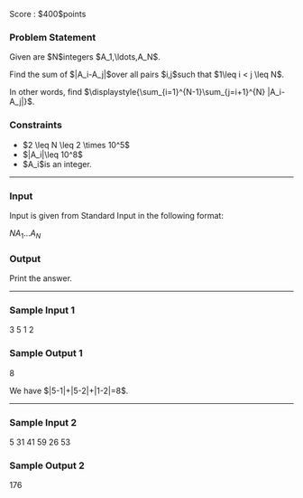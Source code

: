 
<div>

<span>

<span>

<p>
Score : $400$points
</p>

<div>

<section>

### **Problem Statement**

<p>
Given are $N$integers $A_1,\ldots,A_N$.
</p>

<p>
Find the sum of $|A_i-A_j|$over all pairs $i,j$such that $1\leq i < j \leq N$.
</p>

<p>
In other words, find $\displaystyle{\sum_{i=1}^{N-1}\sum_{j=i+1}^{N} |A_i-A_j|}$.
</p>

</section>

</div>

<div>

<section>

### **Constraints**

<ul>

<li>
$2 \leq N \leq 2 \times 10^5$
</li>

<li>
$|A_i|\leq 10^8$
</li>

<li>
$A_i$is an integer.
</li>

</ul>

</section>

</div>

---

<div>

<div>

<section>

### **Input**

<p>
Input is given from Standard Input in the following format:
</p>

<div>

$N$$A_1$$\ldots$$A_N$
</div>

</section>

</div>

<div>

<section>

### **Output**

<p>
Print the answer.
</p>

</section>

</div>

</div>

---

<div>

<section>

### **Sample Input 1**

<div>

3
5 1 2

</div>

</section>

</div>

<div>

<section>

### **Sample Output 1**

<div>

8

</div>

<p>
We have $|5-1|+|5-2|+|1-2|=8$.
</p>

</section>

</div>

---

<div>

<section>

### **Sample Input 2**

<div>

5
31 41 59 26 53

</div>

</section>

</div>

<div>

<section>

### **Sample Output 2**

<div>

176

</div>

</section>

</div>

</span>

</span>

</div>
